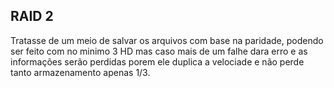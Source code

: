 ## RAID 2

Tratasse de um meio de salvar os arquivos com base na paridade, podendo ser feito com no minimo 3 HD mas caso mais de um falhe dara erro e as informações serão perdidas porem ele duplica a velociade e não perde tanto armazenamento apenas 1/3.
